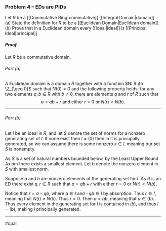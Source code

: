 ### Problem 4 – EDs are PIDs
Let $R$ be a [[Commutative Ring|commutative]] [[Integral Domain|domain]].
(a) State the definition for $R$ to be a [[Euclidean Domain|Euclidean domain]].
(b) Prove that in a Euclidean domain every [[Ideal|ideal]] is [[Principal Ideal|principal]].

##### *Proof.*
Let $R$ be a commutative domain.

###### Part (a)
A Euclidean domain is a domain $R$ together with a function $N: R \to \Z_{\geq 0}$ such that $N(0) = 0$ and the following property holds: for any two elements $a, b \in R$ with  $b \ne 0$, there are elements $q$ and $r$ of $R$ such that
$$
a = qb + r \text{ and either } r = 0 \text{ or }N(r) < N(b).
$$
***
###### Part (b)
Let $I$ be an ideal in $R$, and let $S$ denote the set of norms for a nonzero generating set of $I$. If none exist then $I=(0)$ then in it is principally generated, so we can assume there is some nonzero $x\in I$, meaning our set $S$ is nonempty. 

As $S$ is a set of natural numbers bounded below, by the Least Upper Bound Axiom there exists a smallest element. Let $b$ denote the nonzero element in $S$ with smallest norm.

Suppose $a$ and $b$ are nonzero elements of the generating set for $I$. As $R$ is an ED there exist $q,r\in R$ such that $a=qb+r$ with either $r=0$ or $N(r)<N(b)$. 

Notice that $r=a-qb$, where $a\in I$ and $-qb\in I$ by absorption. Thus $r\in I$, meaning that $N(r)\geq N(b)$. Thus $r=0$. Then $a=qb$, meaning that $a\in (b)$. Thus every element in the generating set for $I$ is contained in $(b)$, and thus $I=(b)$, making $I$ principally generated. 
***
#qual